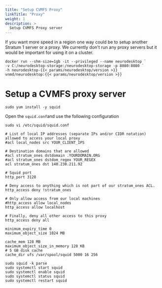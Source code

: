 ```yaml
---
title: "Setup CVMFS Proxy"
linkTitle: "Proxy"
weight: 1
description: >
  Setup CVMFS Proxy server
---
```


If you want more speed in a region one way could be to setup another Stratum 1 server or a proxy. We currently don't run any proxy servers but it would be important for using it on a cluster.

<pre class="language-batch command-line" data-prompt=">" data-output="2-4"><code>docker run --shm-size=1gb -it --privileged --name neurodesktop `
-v C:/neurodesktop-storage:/neurodesktop-storage -p 8080:8080 `
-h neurodesktop-{{< params/neurodesktop/version >}} `
vnmd/neurodesktop:{{< params/neurodesktop/version >}}</code></pre>

# Setup a CVMFS proxy server
<pre class="language-shell command-line" data-prompt="$"><code>sudo yum install -y squid</code></pre>
Open the `squid.conf`and use the following configuration
<pre class="language-shell command-line" data-prompt="$"><code>sudo vi /etc/squid/squid.conf</code></pre>
<pre class="language-shell"><code># List of local IP addresses (separate IPs and/or CIDR notation) allowed to access your local proxy
#acl local_nodes src YOUR_CLIENT_IPS

# Destination domains that are allowed
#acl stratum_ones dstdomain .YOURDOMAIN.ORG
#acl stratum_ones dstdom_regex YOUR_REGEX
acl stratum_ones dst 140.238.211.92

# Squid port
http_port 3128

# Deny access to anything which is not part of our stratum_ones ACL.
http_access deny !stratum_ones

# Only allow access from our local machines
#http_access allow local_nodes
http_access allow localhost

# Finally, deny all other access to this proxy
http_access deny all

minimum_expiry_time 0
maximum_object_size 1024 MB

cache_mem 128 MB
maximum_object_size_in_memory 128 KB
# 5 GB disk cache
cache_dir ufs /var/spool/squid 5000 16 256
</code></pre>

<pre class="language-shell command-line" data-prompt="$"><code>sudo squid -k parse
sudo systemctl start squid
sudo systemctl enable squid
sudo systemctl status squid
sudo systemctl restart squid</code></pre>
